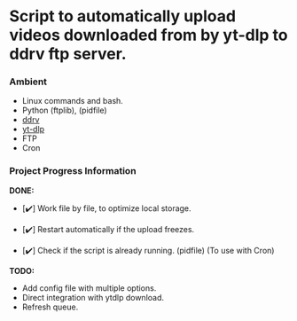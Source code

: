 # Script to automatically upload videos downloaded from by yt-dlp to ddrv ftp server.

### **Ambient**

- Linux commands and bash.
- Python (ftplib), (pidfile)
- [ddrv](https://github.com/forscht/ddrv) 
- [yt-dlp](https://github.com/yt-dlp/yt-dlp)
- FTP
- Cron


### **Project Progress Information**

**DONE:**

- [✔️] Work file by file, to optimize local storage. 

- [✔️] Restart automatically if the upload freezes.

- [✔️] Check if the script is already running. (pidfile)
(To use with Cron)

**TODO:**

- Add config file with multiple options.
- Direct integration with ytdlp download.
- Refresh queue.













